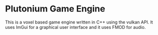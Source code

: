 # Plutonium Game Engine
This is a voxel based game engine written in C++ using the vulkan API. It uses ImGui for a graphical user interface and it uses FMOD for audio.
